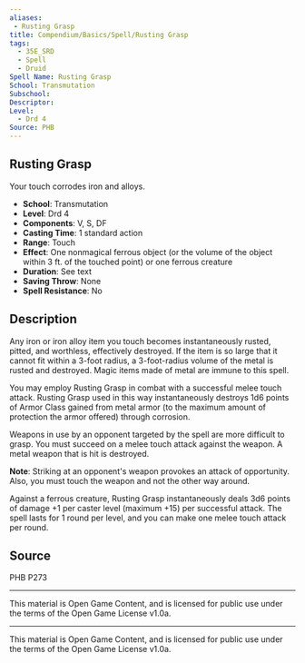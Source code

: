```yaml
---
aliases:
 - Rusting Grasp  
title: Compendium/Basics/Spell/Rusting Grasp  
tags:  
  - 35E_SRD  
  - Spell  
  - Druid  
Spell Name: Rusting Grasp  
School: Transmutation  
Subschool:  
Descriptor:  
Level:  
  - Drd 4  
Source: PHB  
---
```


## Rusting Grasp

Your touch corrodes iron and alloys.

- **School**: Transmutation  
- **Level**: Drd 4  
- **Components**: V, S, DF  
- **Casting Time**: 1 standard action  
- **Range**: Touch  
- **Effect**: One nonmagical ferrous object (or the volume of the object within 3 ft. of the touched point) or one ferrous creature  
- **Duration**: See text  
- **Saving Throw**: None  
- **Spell Resistance**: No  

## Description

Any iron or iron alloy item you touch becomes instantaneously rusted, pitted, and worthless, effectively destroyed. If the item is so large that it cannot fit within a 3-foot radius, a 3-foot-radius volume of the metal is rusted and destroyed. Magic items made of metal are immune to this spell.

You may employ Rusting Grasp in combat with a successful melee touch attack. Rusting Grasp used in this way instantaneously destroys 1d6 points of Armor Class gained from metal armor (to the maximum amount of protection the armor offered) through corrosion.

Weapons in use by an opponent targeted by the spell are more difficult to grasp. You must succeed on a melee touch attack against the weapon. A metal weapon that is hit is destroyed.

**Note**: Striking at an opponent's weapon provokes an attack of opportunity. Also, you must touch the weapon and not the other way around.

Against a ferrous creature, Rusting Grasp instantaneously deals 3d6 points of damage +1 per caster level (maximum +15) per successful attack. The spell lasts for 1 round per level, and you can make one melee touch attack per round.

## Source

PHB P273

---

This material is Open Game Content, and is licensed for public use under the terms of the Open Game License v1.0a.

---

This material is Open Game Content, and is licensed for public use under the terms of the Open Game License v1.0a.
